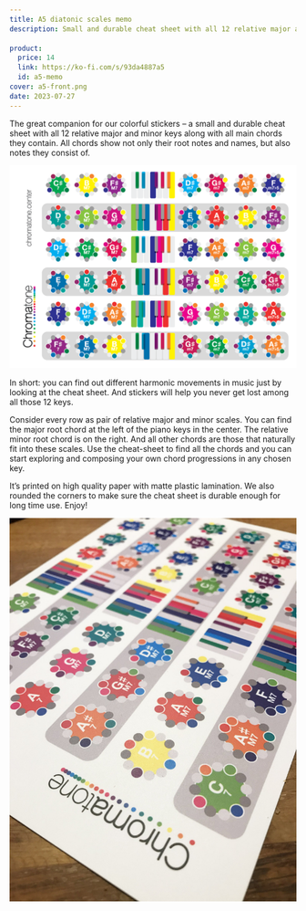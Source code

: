 ```yaml
---
title: A5 diatonic scales memo
description: Small and durable cheat sheet with all 12 relative major and minor keys along with all main chords they contain

product:
  price: 14
  link: https://ko-fi.com/s/93da4887a5
  id: a5-memo
cover: a5-front.png
date: 2023-07-27
---
```


The great companion for our colorful stickers – a small and durable cheat sheet with all 12 relative major and minor keys along with all main chords they contain. All chords show not only their root notes and names, but also notes they consist of.

![](./a5-back.png)

In short: you can find out different harmonic movements in music just by looking at the cheat sheet. And stickers will help you never get lost among all those 12 keys.

Consider every row as pair of relative major and minor scales. You can find the major root chord at the left of the piano keys in the center. The relative minor root chord is on the right. And all other chords are those that naturally fit into these scales. Use the cheat-sheet to find all the chords and you can start exploring and composing your own chord progressions in any chosen key.

It’s printed on high quality paper with matte plastic lamination. We also rounded the corners to make sure the cheat sheet is durable enough for long time use. Enjoy!

<img src="./a5-2.jpg">
